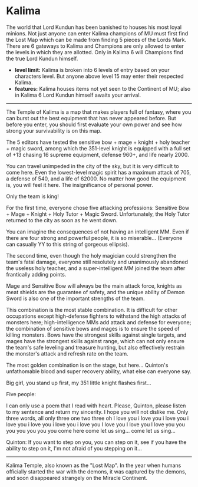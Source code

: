 # Kalima

The world that Lord Kundun has been banished to houses his most loyal minions. Not just anyone can enter Kalima champions of MU must first find the Lost Map which can be made from finding 5 pieces of the Lords Mark. There are 6 gateways to Kalima and Champions are only allowed to enter the levels in which they are allotted. Only in Kalima 6 will Champions find the true Lord Kundun himself.

- **level limit:** Kalima is broken into 6 levels of entry based on your characters level. But anyone above level 15 may enter their respected Kalima.
- **features:** Kalima houses items not yet seen to the Continent of MU; also in Kalima 6 Lord Kundun himself awaits your arrival.

---

The Temple of Kalima is a map that makes players full of fantasy, where you can burst out the best equipment that has never appeared before. But before you enter, you should first evaluate your own power and see how strong your survivability is on this map.

The 5 editors have tested the sensitive bow + mage + knight + holy teacher + magic sword, among which the 351-level knight is equipped with a full set of +13 chasing 16 supreme equipment, defense 960+, and life nearly 2000.

You can travel unimpeded in the city of the sky, but it is very difficult to come here. Even the lowest-level magic spirit has a maximum attack of 705, a defense of 540, and a life of 62000. No matter how good the equipment is, you will feel it here. The insignificance of personal power.

Only the team is king!

For the first time, everyone chose five attacking professions: Sensitive Bow + Mage + Knight + Holy Tutor + Magic Sword. Unfortunately, the Holy Tutor returned to the city as soon as he went down.

You can imagine the consequences of not having an intelligent MM. Even if there are four strong and powerful people, it is so miserable... (Everyone can casually YY to this string of gorgeous ellipsis).

The second time, even though the holy magician could strengthen the team's fatal damage, everyone still resolutely and unanimously abandoned the useless holy teacher, and a super-intelligent MM joined the team after frantically adding points.

Mage and Sensitive Bow will always be the main attack force, knights as meat shields are the guarantee of safety, and the unique ability of Demon Sword is also one of the important strengths of the team.

This combination is the most stable combination. It is difficult for other occupations except high-defense fighters to withstand the high attacks of monsters here; high-intelligence MMs add attack and defense for everyone; the combination of sensitive bows and mages is to ensure the speed of killing monsters. Bows have the strongest skills against single targets, and mages have the strongest skills against range, which can not only ensure the team's safe leveling and treasure hunting, but also effectively restrain the monster's attack and refresh rate on the team.

The most golden combination is on the stage, but here... Quinton's unfathomable blood and super recovery ability, what else can everyone say.

Big girl, you stand up first, my 351 little knight flashes first...

Five people:

I can only use a poem that I read
with heart.
Please, Quinton, please listen to my sentence and return my sincerity. I hope
you will not dislike
me.
Only three words, all only three
one two three oh I love you
i love you i love you
i love you i love you i love you
i love you
I love you I love you
I love you you you you you you you
come here come let us sing... come let us sing...

Quinton:
If you want to step on you, you can step on it, see if you have the ability to step on it, I'm not afraid of you stepping on it...

---

Kalima Temple, also known as the "Lost Map". In the year when humans officially started the war with the demons, it was captured by the demons, and soon disappeared strangely on the Miracle Continent.
